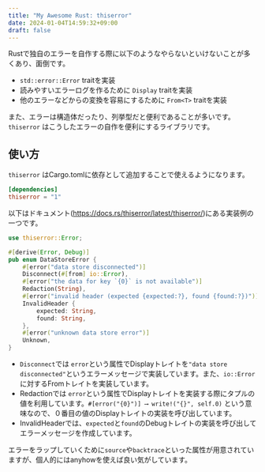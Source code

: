 ```yaml
---
title: "My Awesome Rust: thiserror"
date: 2024-01-04T14:59:32+09:00
draft: false
---
```


Rustで独自のエラーを自作する際に以下のようなやらないといけないことが多くあり、面倒です。

- `std::error::Error` traitを実装
- 読みやすいエラーログを作るために `Display` traitを実装
- 他のエラーなどからの変換を容易にするために `From<T>` traitを実装

また、エラーは構造体だったり、列挙型だと便利であることが多いです。
`thiserror` はこうしたエラーの自作を便利にするライブラリです。

## 使い方

`thiserror` はCargo.tomlに依存として追加することで使えるようになります。

```toml
[dependencies]
thiserror = "1"
```

以下はドキュメント(https://docs.rs/thiserror/latest/thiserror/)にある実装例の一つです。


```rust
use thiserror::Error;

#[derive(Error, Debug)]
pub enum DataStoreError {
    #[error("data store disconnected")]
    Disconnect(#[from] io::Error),
    #[error("the data for key `{0}` is not available")]
    Redaction(String),
    #[error("invalid header (expected {expected:?}, found {found:?})")]
    InvalidHeader {
        expected: String,
        found: String,
    },
    #[error("unknown data store error")]
    Unknown,
}
```

- `Disconnect`では `error`という属性でDisplayトレイトを`"data store disconnected"`というエラーメッセージで実装しています。また、`io::Error`に対するFromトレイトを実装しています。
- Redactionでは `error`という属性でDisplayトレイトを実装する際にタプルの値を利用しています。`#[error("{0}")] ⟶ write!("{}", self.0)` という意味なので、０番目の値のDisplayトレイトの実装を呼び出しています。
- InvalidHeaderでは、`expected`と`found`のDebugトレイトの実装を呼び出してエラーメッセージを作成しています。

エラーをラップしていくために`source`や`backtrace`といった属性が用意されていますが、個人的にはanyhowを使えば良い気がしています。
